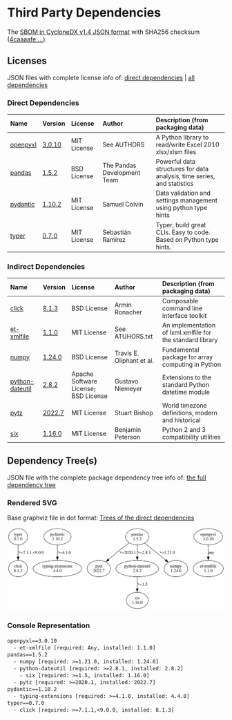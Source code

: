 # Third Party Dependencies

<!--[[[fill sbom_sha256()]]]-->
The [SBOM in CycloneDX v1.4 JSON format](https://github.com/sthagen/pilli/blob/default/sbom.json) with SHA256 checksum ([4caaaafe ...](https://raw.githubusercontent.com/sthagen/pilli/default/sbom.json.sha256 "sha256:4caaaafe0714758c6b41dd3a03debc520f25d3d8941055feb2bee68b838d2abd")).
<!--[[[end]]] (checksum: 0a116e61e28ea09f926b7f81193b6977)-->
## Licenses

JSON files with complete license info of: [direct dependencies](direct-dependency-licenses.json) | [all dependencies](all-dependency-licenses.json)

### Direct Dependencies

<!--[[[fill direct_dependencies_table()]]]-->
| Name                                             | Version                                             | License     | Author                      | Description (from packaging data)                                       |
|:-------------------------------------------------|:----------------------------------------------------|:------------|:----------------------------|:------------------------------------------------------------------------|
| [openpyxl](https://openpyxl.readthedocs.io)      | [3.0.10](https://pypi.org/project/openpyxl/3.0.10/) | MIT License | See AUTHORS                 | A Python library to read/write Excel 2010 xlsx/xlsm files               |
| [pandas](https://pandas.pydata.org)              | [1.5.2](https://pypi.org/project/pandas/1.5.2/)     | BSD License | The Pandas Development Team | Powerful data structures for data analysis, time series, and statistics |
| [pydantic](https://github.com/pydantic/pydantic) | [1.10.2](https://pypi.org/project/pydantic/1.10.2/) | MIT License | Samuel Colvin               | Data validation and settings management using python type hints         |
| [typer](https://github.com/tiangolo/typer)       | [0.7.0](https://pypi.org/project/typer/0.7.0/)      | MIT License | Sebastián Ramírez           | Typer, build great CLIs. Easy to code. Based on Python type hints.      |
<!--[[[end]]] (checksum: a9410384a157aa2b6e668ce6c64d187d)-->

### Indirect Dependencies

<!--[[[fill indirect_dependencies_table()]]]-->
| Name                                                        | Version                                                  | License                              | Author                    | Description (from packaging data)                          |
|:------------------------------------------------------------|:---------------------------------------------------------|:-------------------------------------|:--------------------------|:-----------------------------------------------------------|
| [click](https://palletsprojects.com/p/click/)               | [8.1.3](https://pypi.org/project/click/8.1.3/)           | BSD License                          | Armin Ronacher            | Composable command line interface toolkit                  |
| [et-xmlfile](https://foss.heptapod.net/openpyxl/et_xmlfile) | [1.1.0](https://pypi.org/project/et-xmlfile/1.1.0/)      | MIT License                          | See ATUHORS.txt           | An implementation of lxml.xmlfile for the standard library |
| [numpy](https://www.numpy.org)                              | [1.24.0](https://pypi.org/project/numpy/1.24.0/)         | BSD License                          | Travis E. Oliphant et al. | Fundamental package for array computing in Python          |
| [python-dateutil](https://github.com/dateutil/dateutil)     | [2.8.2](https://pypi.org/project/python-dateutil/2.8.2/) | Apache Software License; BSD License | Gustavo Niemeyer          | Extensions to the standard Python datetime module          |
| [pytz](http://pythonhosted.org/pytz)                        | [2022.7](https://pypi.org/project/pytz/2022.7/)          | MIT License                          | Stuart Bishop             | World timezone definitions, modern and historical          |
| [six](https://github.com/benjaminp/six)                     | [1.16.0](https://pypi.org/project/six/1.16.0/)           | MIT License                          | Benjamin Peterson         | Python 2 and 3 compatibility utilities                     |
<!--[[[end]]] (checksum: 6e2a6462503c3fa20a6b4ac76b0389de)-->

## Dependency Tree(s)

JSON file with the complete package dependency tree info of: [the full dependency tree](package-dependency-tree.json)

### Rendered SVG

Base graphviz file in dot format: [Trees of the direct dependencies](package-dependency-tree.dot.txt)

<img src="./package-dependency-tree.svg" alt="Trees of the direct dependencies" title="Trees of the direct dependencies"/>

### Console Representation

<!--[[[fill dependency_tree_console_text()]]]-->
````console
openpyxl==3.0.10
  - et-xmlfile [required: Any, installed: 1.1.0]
pandas==1.5.2
  - numpy [required: >=1.21.0, installed: 1.24.0]
  - python-dateutil [required: >=2.8.1, installed: 2.8.2]
    - six [required: >=1.5, installed: 1.16.0]
  - pytz [required: >=2020.1, installed: 2022.7]
pydantic==1.10.2
  - typing-extensions [required: >=4.1.0, installed: 4.4.0]
typer==0.7.0
  - click [required: >=7.1.1,<9.0.0, installed: 8.1.3]
````
<!--[[[end]]] (checksum: e1db8ad8dcdb167c8154790c62b9b630)-->
